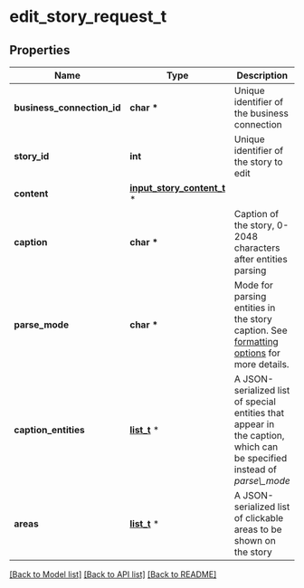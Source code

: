 # edit_story_request_t

## Properties
Name | Type | Description | Notes
------------ | ------------- | ------------- | -------------
**business_connection_id** | **char \*** | Unique identifier of the business connection | 
**story_id** | **int** | Unique identifier of the story to edit | 
**content** | [**input_story_content_t**](input_story_content.md) \* |  | 
**caption** | **char \*** | Caption of the story, 0-2048 characters after entities parsing | [optional] 
**parse_mode** | **char \*** | Mode for parsing entities in the story caption. See [formatting options](https://core.telegram.org/bots/api/#formatting-options) for more details. | [optional] 
**caption_entities** | [**list_t**](message_entity.md) \* | A JSON-serialized list of special entities that appear in the caption, which can be specified instead of *parse\\_mode* | [optional] 
**areas** | [**list_t**](story_area.md) \* | A JSON-serialized list of clickable areas to be shown on the story | [optional] 

[[Back to Model list]](../README.md#documentation-for-models) [[Back to API list]](../README.md#documentation-for-api-endpoints) [[Back to README]](../README.md)


